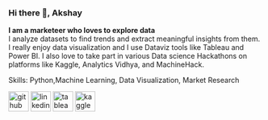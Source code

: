 ### Hi there 👋, Akshay
**I am a marketeer who loves to explore data**
\
 I analyze datasets to find trends and extract meaningful insights from them. I really enjoy data visualization and I use Dataviz tools like Tableau and Power BI. I also love to take part in various Data science Hackathons on platforms like Kaggle, Analytics Vidhya, and MachineHack.

Skills: Python,Machine Learning, Data Visualization, Market Research



[<img src='https://cdn.jsdelivr.net/npm/simple-icons@3.0.1/icons/github.svg' alt='github' height='40'>](https://github.com/https://github.com/axethor512)  [<img src='https://cdn.jsdelivr.net/npm/simple-icons@3.0.1/icons/linkedin.svg' alt='linkedin' height='40'>](https://www.linkedin.com/in/https://www.linkedin.com/in/akshay-thorat-8b669196//)  [<img src='https://cdn.jsdelivr.net/npm/simple-icons@3.0.1/icons/tableau.svg' alt='tableau' height='40'>](https://public.tableau.com/app/profile/akshay.thorat)  [<img src='https://cdn.jsdelivr.net/npm/simple-icons@3.0.1/icons/kaggle.svg' alt='kaggle' height='40'>](https://www.kaggle.com/akthorataks)  

